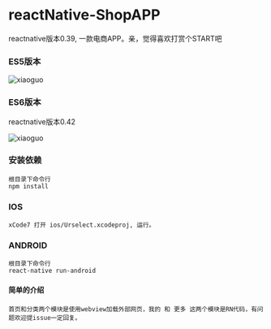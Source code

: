 # reactNative-ShopAPP

reactnative版本0.39, 一款电商APP。亲，觉得喜欢打赏个START吧
### ES5版本 


![xiaoguo](https://github.com/bill-mark/reactNative-ShopAPP/blob/master/%E6%95%88%E6%9E%9C%E5%9B%BE/10.gif?raw=true)

### ES6版本  
reactnative版本0.42
  
![xiaoguo](https://github.com/bill-mark/reactNative-ShopAPP/blob/master/%E6%95%88%E6%9E%9C%E5%9B%BE/APP2.gif)
### 安装依赖
```
根目录下命令行
npm install
```

### IOS
```
xCode7 打开 ios/Urselect.xcodeproj, 运行。
```

### ANDROID
```
根目录下命令行
react-native run-android
```
#### 简单的介绍
```
首页和分类两个模块是使用webview加载外部网页，我的 和 更多 这两个模块是RN代码，有问题欢迎提issue一定回复。
```
